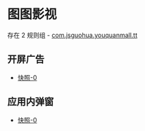 # 图图影视

存在 2 规则组 - [com.jsguohua.youquanmall.tt](/src/apps/com.jsguohua.youquanmall.tt.ts)

## 开屏广告

- [快照-0](https://i.gkd.li/import/13163305)

## 应用内弹窗

- [快照-0](https://i.gkd.li/import/13163314)
